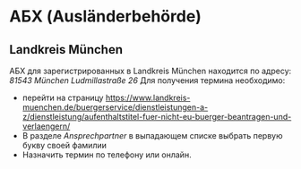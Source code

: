# АБХ (Ausländerbehörde)
## Landkreis München
АБХ для зарегистрированных в Landkreis München находится по адресу: *81543 München Ludmillastraße 26*
Для получения термина необходимо:
- перейти на страницу https://www.landkreis-muenchen.de/buergerservice/dienstleistungen-a-z/dienstleistung/aufenthaltstitel-fuer-nicht-eu-buerger-beantragen-und-verlaengern/
- В разделе *Ansprechpartner* в выпадающем списке выбрать первую букву своей фамилии
- Назначить термин по телефону или онлайн.
